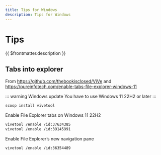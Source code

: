 ```yaml
---
title: Tips for Windows
description: Tips for Windows
---
```


# Tips

{{ $frontmatter.description }}

## Tabs into explorer

From <https://github.com/thebookisclosed/ViVe> and <https://pureinfotech.com/enable-tabs-file-explorer-windows-11>

::: warning Windows update
You have to use Windows 11 22H2 or later
:::

```sh
scoop install vivetool
```

Enable File Explorer tabs on Windows 11 22H2

```sh
vivetool /enable /id:37634385
vivetool /enable /id:39145991
```

Enable File Explorer’s new navigation pane

```sh
vivetool /enable /id:36354489
```
